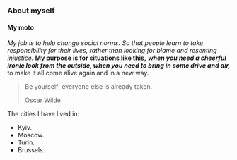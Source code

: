 ### About myself
#### My moto

*My job is to help change social norms.*
_So that people learn to take responsibility for their lives, rather than looking for blame and resenting injustice._
**My purpose is for situations like this,**
***when you need a cheerful ironic look from the outside, when you need to bring in some drive and air,***
to make it all come alive again and in a new way. 
> Be yourself; everyone else is already taken.
>
> Oscar Wilde

The cities I have lived in:
- Kyiv.
- Moscow.
- Turin.
- Brussels.
